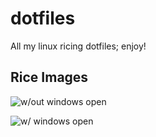 # dotfiles

All my linux ricing dotfiles; enjoy!

## Rice Images

![w/out windows open](https://github.com/DGKSK8LIFE/dotfiles/blob/master/Screenshot%20at%202020-02-07%2021-26-49.png?raw=true)

![w/ windows open](https://github.com/DGKSK8LIFE/dotfiles/blob/master/Screenshot%20at%202020-02-07%2021-29-46.png?raw=true)
